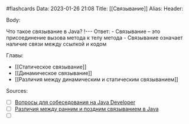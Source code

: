 #flashcards
Data: 2023-01-26 21:08
Title: [[Связывание]]
Alias:
Header:



Body:



Что такое связывание в Java?
!---
Ответ:
	- Связывание – это присоединение вызова метода к телу метода
	- Связывание означает наличие связи между ссылкой и кодом
<!--SR:!2023-02-04,2,150-->




Главы:
- [[Статическое связывание]]
- [[Динамическое связывание]]
- [[Различия между динамическим и статическим связыванием]]


Sources:
- [ ] [Вопросы для собеседования на Java Developer](https://github.com/enhorse/java-interview/blob/master/README.md#%D0%9E%D0%9E%D0%9F)
- [ ] [Различия между ранним и поздним связыванием в Java](https://javarush.com/groups/posts/439-razlichija-mezhdu-rannim-i-pozdnim-svjazihvaniem-v-java)
- [ ] []()
